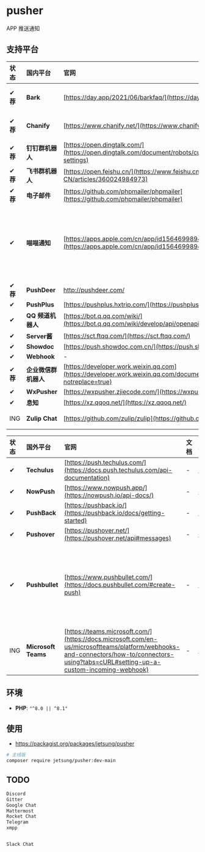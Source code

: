 # pusher
APP 推送通知

## 支持平台
|状态|**国内**平台|官网|文档|案例|备注|
|:---|:---|:---|:---|:---|:---|
|✔ **荐**|**Bark**|[https://day.app/2021/06/barkfaq/](https://day.app/2021/06/barkfaq/)|-|[cases](tests/Channels/BarkTest.php)| (仅支持 `iOS`)
|✔ **荐**|**Chanify**|[https://www.chanify.net/](https://www.chanify.net/)|-| [cases](tests/Channels/ChanifyTest.php)|(仅支持 `iOS`)
|✔ **荐**|**钉钉群机器人**|[https://open.dingtalk.com/](https://open.dingtalk.com/document/robots/customize-robot-security-settings)|-|[cases](tests/Channels/DingtalkTest.php)
|✔ **荐**|**飞书群机器人**|[https://open.feishu.cn/](https://www.feishu.cn/hc/zh-CN/articles/360024984973)|-|[cases](tests/Channels/FeishuTest.php)
|✔ **荐**|**电子邮件**|[https://github.com/phpmailer/phpmailer](https://github.com/phpmailer/phpmailer)|-|[cases](tests/Channels/MailerTest.php)
|✔|**喵喵通知**|[https://apps.apple.com/cn/app/id1564699894](https://apps.apple.com/cn/app/id1564699894?l=zh)|-|[cases](tests/Channels/MiaomiaoTest.php)|仅支持 iOS。[点击查看此开源项目](https://github.com/vipheyue/pushpush)
|✔ **荐**|**PushDeer**|http://pushdeer.com/|-|[cases](tests/Channels/PushDeerTest.php)
|✔|**PushPlus**|[https://pushplus.hxtrip.com/](https://pushplus.hxtrip.com/)|-|[cases](tests/Channels/PushPlusTest.php)
|✔|**QQ 频道机器人**|[https://bot.q.qq.com/wiki/](https://bot.q.qq.com/wiki/develop/api/openapi/message/post_messages.html)|-|[cases](tests/Channels/QQBotTest.php)
|✔|**Server酱**|[https://sct.ftqq.com/](https://sct.ftqq.com/)|-|[cases](tests/Channels/ServerChanTest.php)
|✔|**Showdoc**|[https://push.showdoc.com.cn/](https://push.showdoc.com.cn/)|-|[cases](tests/Channels/ShowdocTest.php)
|✔|**Webhook**|-|-|[cases](tests/Channels/WebhookTest.php)
|✔ **荐**|**企业微信群机器人**|[https://developer.work.weixin.qq.com](https://developer.work.weixin.qq.com/document/path/91770?notreplace=true)|-|[cases](tests/Channels/WeComTest.php)
|✔|**WxPusher**|[https://wxpusher.zjiecode.com/](https://wxpusher.zjiecode.com/)|-|[cases](tests/Channels/WxPusherTest.php)
|✔|**息知**|[https://xz.qqoq.net/](https://xz.qqoq.net/)|-|[cases](tests/Channels/XizhiTest.php)
|ING|**Zulip Chat**|[https://github.com/zulip/zulip](https://github.com/zulip/zulip)|-|[cases](#)|**需自建**

|状态|**国外**平台|官网|文档|案例|备注|
|:---|:---|:---|:---|:---|:---|
|✔|**Techulus**|[https://push.techulus.com/](https://docs.push.techulus.com/api-documentation)|-|[cases](tests/Channels/TechulusTest.php)
|✔|**NowPush**|[https://www.nowpush.app/](https://nowpush.io/api-docs/)|-|[cases](tests/Channels/NowPushTest.php)
|✔|**PushBack**|[https://pushback.io/](https://pushback.io/docs/getting-started)|-|[cases](tests/Channels/PushBackTest.php)
|✔|**Pushover**|[https://pushover.net/](https://pushover.net/api#messages)|-|[cases](tests/Channels/PushoverTest.php)
|✔|**Pushbullet**|[https://www.pushbullet.com/](https://docs.pushbullet.com/#create-push)|-|[cases](tests/Channels/PushbulletTest.php)|(不支持 iOS。小米手机无法正常接收，但 Chrome 插件可用。)
|ING|**Microsoft Teams**|[https://teams.microsoft.com/](https://docs.microsoft.com/en-us/microsoftteams/platform/webhooks-and-connectors/how-to/connectors-using?tabs=cURL#setting-up-a-custom-incoming-webhook)|-|[cases](#)

## 环境
- **PHP**: `"^8.0 || ^8.1"`

## 使用
- https://packagist.org/packages/jetsung/pusher
```bash
# 主线版
composer require jetsung/pusher:dev-main
```

## TODO
```bash
Discord
Gitter
Google Chat
Mattermost
Rocket Chat
Telegram
xmpp


Slack Chat
```
